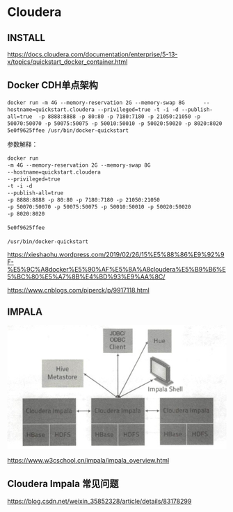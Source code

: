 # Cloudera   

## INSTALL
https://docs.cloudera.com/documentation/enterprise/5-13-x/topics/quickstart_docker_container.html    

##  Docker CDH单点架构


```
docker run -m 4G --memory-reservation 2G --memory-swap 8G      --hostname=quickstart.cloudera --privileged=true -t -i -d --publish-all=true  -p 8888:8888 -p 80:80 -p 7180:7180 -p 21050:21050 -p 50070:50070 -p 50075:50075 -p 50010:50010 -p 50020:50020 -p 8020:8020 5e0f9625ffee /usr/bin/docker-quickstart

```
参数解释：

```
docker run 
-m 4G --memory-reservation 2G --memory-swap 8G      
--hostname=quickstart.cloudera 
--privileged=true 
-t -i -d 
--publish-all=true  
-p 8888:8888 -p 80:80 -p 7180:7180 -p 21050:21050 
-p 50070:50070 -p 50075:50075 -p 50010:50010 -p 50020:50020 
-p 8020:8020 

5e0f9625ffee 

/usr/bin/docker-quickstart

```




https://xieshaohu.wordpress.com/2019/02/26/15%E5%88%86%E9%92%9F-%E5%9C%A8docker%E5%90%AF%E5%8A%A8cloudera%E5%B9%B6%E5%BC%80%E5%A7%8B%E4%BD%93%E9%AA%8C/    


https://www.cnblogs.com/piperck/p/9917118.html


## IMPALA    
![ ClouderaIMPALA](https://raw.githubusercontent.com/latermonk/Cloudera/master/_Image/impala-archtecture.jpg)

https://www.w3cschool.cn/impala/impala_overview.html   

## Cloudera Impala 常见问题
https://blog.csdn.net/weixin_35852328/article/details/83178299    


